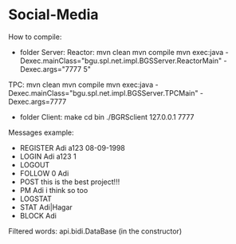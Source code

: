 # Social-Media

How to compile:
- folder Server:
Reactor:
mvn clean
mvn compile
mvn exec:java -Dexec.mainClass="bgu.spl.net.impl.BGSServer.ReactorMain" -Dexec.args="7777 5"

TPC:
mvn clean
mvn compile
mvn exec:java -Dexec.mainClass="bgu.spl.net.impl.BGSServer.TPCMain" -Dexec.args=7777

- folder Client:
make
cd bin
./BGRSclient 127.0.0.1 7777



Messages example:
- REGISTER Adi a123 08-09-1998
- LOGIN Adi a123 1
- LOGOUT
- FOLLOW 0 Adi
- POST this is the best project!!!
- PM Adi i think so too
- LOGSTAT
- STAT Adi|Hagar
- BLOCK Adi



Filtered words: api.bidi.DataBase (in the constructor)
